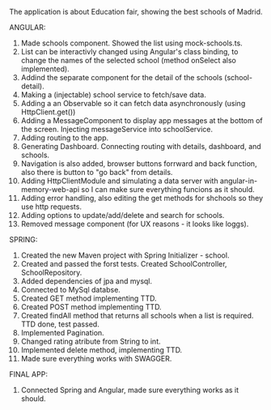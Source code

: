 The application is about Education fair, showing the best schools of Madrid.

ANGULAR:

1. 	Made schools component. Showed the list using mock-schools.ts.
2. 	List can be interactivly changed using Angular's class binding, to change the names of the selected school (method onSelect also implemented).
3. 	Addind the separate component for the detail of the schools (school-detail).
4. 	Making a (injectable) school service to fetch/save data.
5. 	Adding a an Observable so it can fetch data asynchronously (using HttpClient.get())
6. 	Adding a MessageComponent to display app messages at the bottom of the screen. Injecting messageService into schoolService.
7. 	Adding routing to the app.
8. 	Generating Dashboard. Connecting routing with details, dashboard, and schools.
9. 	Navigation is also added, browser buttons forrward and back function, also there is button to "go back" from details.
10.	Adding HttpClientModule and simulating a data server with angular-in-memory-web-api so I can make sure everything funcions as it should.
11.	Adding error handling, also editing the get methods for shchools so they use http requests.
12. Adding options to update/add/delete and search for schools.
13. Removed message component (for UX reasons - it looks like loggs).


SPRING:

1.	Created the new Maven project with Spring Initializer - school.
2. 	Created and passed the forst tests. Created SchoolController, SchoolRepository.
3. 	Added dependencies of jpa and mysql.
4. 	Connected to MySql databse.
5.	Created GET method implementing TTD.
6.	Created POST method implementing TTD.
7. 	Created findAll method that returns all schools when a list is required. TTD done, test passed.
8.	Implemented Pagination.
9.	Changed rating atribute from String to int.
10.	Implemented delete method, implementing TTD.
11.	Made sure everything works with SWAGGER.


FINAL APP:
1.	Connected Spring and Angular, made sure everything works as it should.